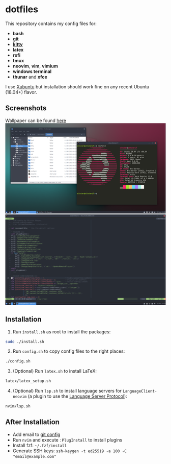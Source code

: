 # dotfiles

This repository contains my config files for:
- **bash**
- **git**
- [**kitty**](https://github.com/kovidgoyal/kitty)
- **latex**
- **rofi**
- **tmux**
- **neovim**, **vim**, **vimium**
- **windows terminal**
- **thunar** and **xfce**

I use [Xubuntu](https://xubuntu.org/) but installation should work fine on any
recent Ubuntu (18.04+) flavor.


## Screenshots
Wallpaper can be found [here](./screenshots/wallpaper.png)
![Kitty and Thunar](./screenshots/shell.png)
![Neovim](./screenshots/neovim.png)


## Installation
1. Run `install.sh` as root to install the packages:
```sh
sudo ./install.sh
```
2. Run `config.sh` to copy config files to the right places:
```sh
./config.sh
```
3. (Optional) Run `latex.sh` to install LaTeX:
```sh
latex/latex_setup.sh
```
4. (Optional) Run `lsp.sh` to install language servers for
`LanguageClient-neovim` (a plugin to use the
[Language Server Protocol](https://langserver.org)):
```sh
nvim/lsp.sh
```


## After Installation
- Add email to [git config](git/.gitconfig)
- Run `nvim` and execute `:PlugInstall` to install plugins
- Install fzf: `~/.fzf/install`
- Generate SSH keys: `ssh-keygen -t ed25519 -a 100 -C "email@example.com"`
